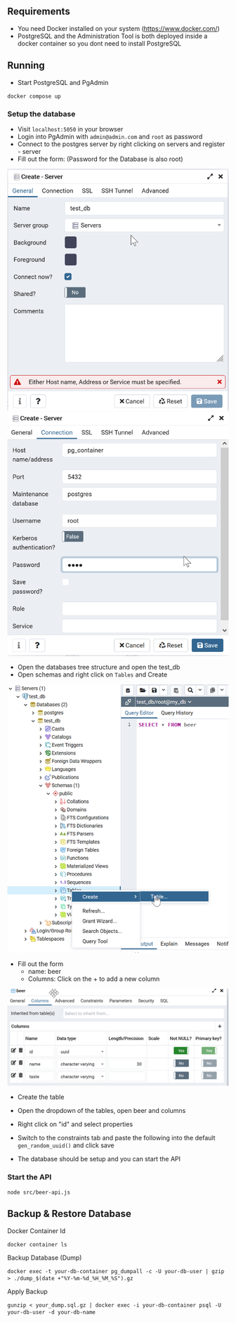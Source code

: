 ## Requirements

* You need Docker installed on your system (https://www.docker.com/)
* PostgreSQL and the Administration Tool is both deployed inside a docker container so you dont need to install PostgreSQL

## Running

* Start PostgreSQL and PgAdmin

```shell
docker compose up
```

### Setup the database 

* Visit `localhost:5050` in your browser
* Login into PgAdmin with `admin@admin.com` and `root` as password
* Connect to the postgres server by right clicking on servers and register - server
* Fill out the form: (Password for the Database is also root)

![](firefox_O5Ve4XwAJW.png)
![](firefox_jACQtkBPnk.png)

* Open the databases tree structure and open the test_db
* Open schemas and right click on `Tables` and Create

![](firefox_hjo0Dfgz47.png)

* Fill out the form
  * name: beer
  * Columns: Click on the + to add a new column

![](firefox_JrkETBxz04.png)

* Create the table 
* Open the dropdown of the tables, open beer and columns
* Right click on "id" and select properties
* Switch to the constraints tab and paste the following into the default `gen_random_uuid()` and click save

* The database should be setup and you can start the API

### Start the API 

```shell
node src/beer-api.js
```

## Backup & Restore Database

Docker Container Id

```shell
docker container ls
```

Backup Database (Dump)

```shell
docker exec -t your-db-container pg_dumpall -c -U your-db-user | gzip > ./dump_$(date +"%Y-%m-%d_%H_%M_%S").gz
```

Apply Backup 

```shell
gunzip < your_dump.sql.gz | docker exec -i your-db-container psql -U your-db-user -d your-db-name
```

